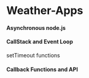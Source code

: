 # Weather-Apps

#### Asynchronous node.js
#### CallStack and Event Loop
setTimeout functions
#### Callback Functions and API

